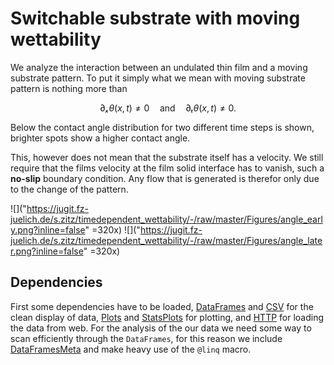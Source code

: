 # Switchable substrate with moving wettability

We analyze the interaction between an undulated thin film and a moving substrate pattern.
To put it simply what we mean with moving substrate pattern is nothing more than
```math
∂ₓθ(x,t) ≠ 0 \quad\text{and}\quad ∂ₜθ(x,t) ≠ 0.
```

Below the contact angle distribution for two different time steps is shown, brighter spots show a higher contact angle.

This, however does not mean that the substrate itself has a velocity.
We still require that the films velocity at the film solid interface has to vanish, such a **no-slip** boundary condition.
Any flow that is generated is therefor only due to the change of the pattern.

![]("https://jugit.fz-juelich.de/s.zitz/timedependent_wettability/-/raw/master/Figures/angle_early.png?inline=false" =320x)
![]("https://jugit.fz-juelich.de/s.zitz/timedependent_wettability/-/raw/master/Figures/angle_later.png?inline=false" =320x)

## Dependencies

First some dependencies have to be loaded, [DataFrames](https://github.com/JuliaData/DataFrames.jl/tree/master) and [CSV](https://github.com/JuliaData/CSV.jl/tree/master) for the clean display of data, [Plots](https://github.com/JuliaPlots/Plots.jl) and [StatsPlots](https://github.com/JuliaPlots/StatsPlots.jl) for plotting, and [HTTP](https://github.com/JuliaWeb/HTTP.jl) for loading the data from web.
For the analysis of the our data we need some way to scan efficiently through the `DataFrames`, for this reason we include [DataFramesMeta](https://github.com/JuliaData/DataFramesMeta.jl) and make heavy use of the `@linq` macro.